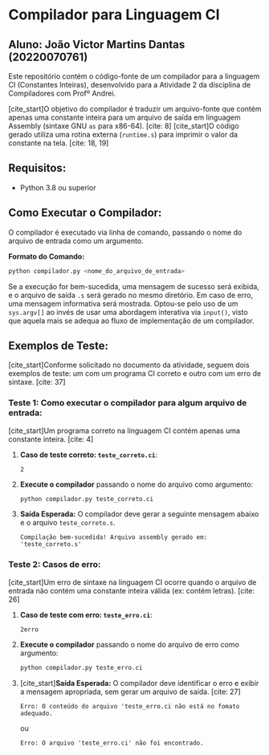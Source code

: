 # Compilador para Linguagem CI 
## Aluno: João Victor Martins Dantas (20220070761)

Este repositório contém o código-fonte de um compilador para a linguagem CI (Constantes Inteiras), desenvolvido para a Atividade 2 da disciplina de Compiladores com Profº Andrei.

[cite\_start]O objetivo do compilador é traduzir um arquivo-fonte que contém apenas uma constante inteira para um arquivo de saída em linguagem Assembly (sintaxe GNU `as` para x86-64). [cite: 8] [cite\_start]O código gerado utiliza uma rotina externa (`runtime.s`) para imprimir o valor da constante na tela. [cite: 18, 19]

## Requisitos:

  * Python 3.8 ou superior 

## Como Executar o Compilador:

O compilador é executado via linha de comando, passando o nome do arquivo de entrada como um argumento.

**Formato do Comando:**

```bash
python compilador.py <nome_do_arquivo_de_entrada>
```

Se a execução for bem-sucedida, uma mensagem de sucesso será exibida, e o arquivo de saída `.s` será gerado no mesmo diretório. Em caso de erro, uma mensagem informativa será mostrada. Optou-se pelo uso de um `sys.argv[]` ao invés de usar uma abordagem interativa via `input()`, visto que aquela mais se adequa ao fluxo de implementação de um compilador.

## Exemplos de Teste:

[cite\_start]Conforme solicitado no documento da atividade, seguem dois exemplos de teste: um com um programa CI correto e outro com um erro de sintaxe. [cite: 37]

### Teste 1: Como executar o compilador para algum arquivo de entrada:

[cite\_start]Um programa correto na linguagem CI contém apenas uma constante inteira. [cite: 4]

1.  **Caso de teste correto: `teste_correto.ci`**:

    ```
    2
    ```

2.  **Execute o compilador** passando o nome do arquivo como argumento:

    ```bash
    python compilador.py teste_correto.ci
    ```

3.  **Saída Esperada:** O compilador deve gerar a seguinte mensagem abaixo e o arquivo `teste_correto.s`.

    ```
    Compilação bem-sucedida! Arquivo assembly gerado em: 'teste_correto.s'
    ```

### Teste 2: Casos de erro:

[cite\_start]Um erro de sintaxe na linguagem CI ocorre quando o arquivo de entrada não contém uma constante inteira válida (ex: contém letras). [cite: 26]

1.  **Caso de teste com erro: `teste_erro.ci`**:

    ```
    2erro
    ```

2.  **Execute o compilador** passando o nome do arquivo de erro como argumento:

    ```bash
    python compilador.py teste_erro.ci
    ```

3.  [cite\_start]**Saída Esperada:** O compilador deve identificar o erro e exibir a mensagem apropriada, sem gerar um arquivo de saída. [cite: 27]

    ```
    Erro: O conteúdo do arquivo 'teste_erro.ci não está no fomato adequado.
    ```
    ou
    ```
    Erro: O arquivo 'teste_erro.ci' não foi encontrado.
    ```
